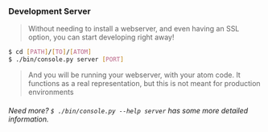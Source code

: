 ### Development Server

> Without needing to install a webserver, and even having an SSL option, you can start developing right away!
```bash
$ cd [PATH]/[TO]/[ATOM]
$ ./bin/console.py server [PORT]
```
> And you will be running your webserver, with your atom code. It functions as a real representation, but this is not meant for production environments

###### Need more? `$ ./bin/console.py --help server` has some more detailed information.